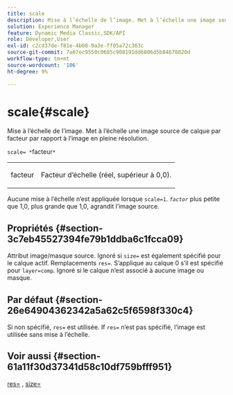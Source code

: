 ```yaml
---
title: scale
description: Mise à l’échelle de l’image. Met à l’échelle une image source de calque par facteur par rapport à l’image en pleine résolution.
solution: Experience Manager
feature: Dynamic Media Classic,SDK/API
role: Developer,User
exl-id: c2cd37de-f81e-4b08-9a3e-ff05a72c363c
source-git-commit: 7a07ec9550c0685c908191dd6806d5b84678820d
workflow-type: tm+mt
source-wordcount: '106'
ht-degree: 9%

---
```


# scale{#scale}

Mise à l’échelle de l’image. Met à l’échelle une image source de calque par facteur par rapport à l’image en pleine résolution.

`scale= *`facteur`*`

<table id="simpletable_AC596A87494A4213A7D1C76612E8F2FD"> 
 <tr class="strow"> 
  <td class="stentry"> <p><span class="varname"> facteur</span> </p> </td> 
  <td class="stentry"> <p>Facteur d’échelle (réel, supérieur à 0,0). </p></td> 
 </tr> 
</table>

Aucune mise à l’échelle n’est appliquée lorsque `scale=1`. *`factor`* plus petite que 1,0, plus grande que 1,0, agrandit l’image source.

## Propriétés {#section-3c7eb45527394fe79b1ddba6c1fcca09}

Attribut image/masque source. Ignoré si `size=` est également spécifié pour le calque actif. Remplacements `res=`. S’applique au calque 0 s’il est spécifié pour `layer=comp`. Ignoré si le calque n’est associé à aucune image ou masque.

## Par défaut {#section-26e64904362342a5a62c5f6598f330c4}

Si non spécifié, `res=` est utilisée. If `res=` n’est pas spécifié, l’image est utilisée sans mise à l’échelle.

## Voir aussi {#section-61a11f30d37341d58c10df759bfff951}

[res=](../../../../../is-api/http-ref/image-serving-api-ref/c-http-protocol-reference/c-command-reference/r-res.md#reference-3d6fe416801148dea0f786f2b5169e55) , [size=](../../../../../is-api/http-ref/image-serving-api-ref/c-http-protocol-reference/c-data-types/r-size.md#reference-04d383f32c7b4003bed9978cb854747b)
